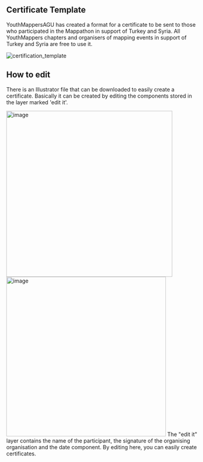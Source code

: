 ## Certificate Template

YouthMappersAGU has created a format for a certificate to be sent to those who participated in the Mappathon in support of Turkey and Syria.
All YouthMappers chapters and organisers of mapping events in support of Turkey and Syria are free to use it. 


![certification_template](https://user-images.githubusercontent.com/29940264/219922693-6431e0e7-5ddd-4464-a00c-0af3a52f7861.png)


## How to edit 
There is an Illustrator file that can be downloaded to easily create a certificate.
Basically it can be created by editing the components stored in the layer marked 'edit it'.

<img width="438" alt="image" src="https://user-images.githubusercontent.com/29940264/219922804-649975da-0347-437f-bc09-766133b6ddae.png">

<img width="421" alt="image" src="https://user-images.githubusercontent.com/29940264/219922825-ccf9afe5-4c9a-4e68-9f13-a8db5b94c7b9.png">
The "edit it" layer contains the name of the participant, the signature of the organising organisation and the date component.
By editing here, you can easily create certificates.


